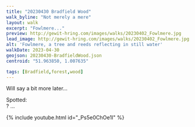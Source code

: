 ```yaml
---
title: "20230430 Bradfield Wood"
walk_byline: "Not merely a mere"
layout: walk
excerpt: "Fowlmere..."
preview: http://gewit-hring.com/images/walks/20230402_Fowlmere.jpg
lead_image: http://gewit-hring.com/images/walks/20230402_Fowlmere.jpg
alt: 'Fowlmere, a tree and reeds reflecting in still water'
walkDate: 2023-04-30
geojson: 20230430-BradfieldWood.json
centroid: "51.963850, 1.007635"

tags: [Bradfield,forest,wood]
---
```

Will say a bit more later...


Spotted:   
? ... 

{% include youtube.html id="_Ps5e0ChOe1I" %} 
